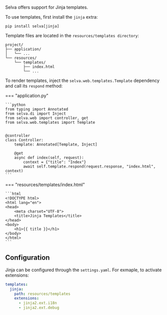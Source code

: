 Selva offers support for Jinja templates.

To use templates, first install the `jinja` extra:

```shell
pip install selva[jinja]
```

Template files are located in the `resources/templates directory`:

```
project/
├── application/
│   └── ...
└── resources/
    └── templates/
        ├── index.html
        └── ...
```

To render templates, inject the `selva.web.templates.Template` dependency and call its `respond` method:

=== "application.py"

    ```python
    from typing import Annotated
    from selva.di import Inject
    from selva.web import controller, get
    from selva.web.templates import Template
    
    
    @controller
    class Controller:
        template: Annotated[Template, Inject]
    
        @get
        async def index(self, request):
            context = {"title": "Index"}
            await self.template.respond(request.response, "index.html", context)
    ```

=== "resources/templates/index.html"

    ```html
    <!DOCTYPE html>
    <html lang="en">
    <head>
        <meta charset="UTF-8">
        <title>Jinja Templates</title>
    </head>
    <body>
        <h1>{{ title }}</h1>
    </body>
    </html>
    ```

## Configuration

Jinja can be configured through the `settings.yaml`. For exmaple, to activate extensions:

```yaml
templates:
  jinja:
    path: resources/templates
    extensions:
      - jinja2.ext.i18n
      - jinja2.ext.debug
```